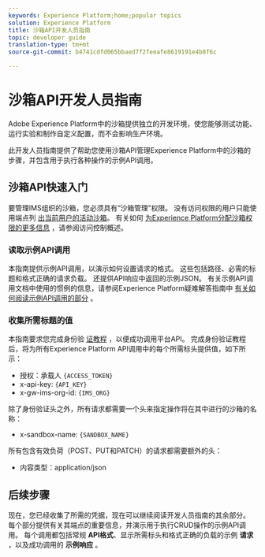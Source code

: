 ```yaml
---
keywords: Experience Platform;home;popular topics
solution: Experience Platform
title: 沙箱API开发人员指南
topic: developer guide
translation-type: tm+mt
source-git-commit: b4741cdfd065bbaed7f2feeafe8619191e4b8f6c

---
```



# 沙箱API开发人员指南

Adobe Experience Platform中的沙箱提供独立的开发环境，使您能够测试功能、运行实验和制作自定义配置，而不会影响生产环境。

此开发人员指南提供了帮助您使用沙箱API管理Experience Platform中的沙箱的步骤，并包含用于执行各种操作的示例API调用。

## 沙箱API快速入门

要管理IMS组织的沙箱，您必须具有“沙箱管理”权限。 没有访问权限的用户只能使用端点列 [出当前用户的活动沙箱](./list-active-sandboxes.md)。 有关如何 [为Experience Platform分配沙箱权限的更多信息](../../access-control/home.md) ，请参阅访问控制概述。

### 读取示例API调用

本指南提供示例API调用，以演示如何设置请求的格式。 这些包括路径、必需的标题和格式正确的请求负载。 还提供API响应中返回的示例JSON。 有关示例API调用文档中使用的惯例的信息，请参阅Experience Platform疑难解答指南中 [有关如何阅读示例API调用的部分](../../landing/troubleshooting.md#how-do-i-format-an-api-request) 。

### 收集所需标题的值

本指南要求您完成身份验 [证教程](../../tutorials/authentication.md) ，以便成功调用平台API。 完成身份验证教程后，将为所有Experience Platform API调用中的每个所需标头提供值，如下所示：

* 授权：承载人 `{ACCESS_TOKEN}`
* x-api-key: `{API_KEY}`
* x-gw-ims-org-id: `{IMS_ORG}`

除了身份验证头之外，所有请求都需要一个头来指定操作将在其中进行的沙箱的名称：

* x-sandbox-name: `{SANDBOX_NAME}`

所有包含有效负荷（POST、PUT和PATCH）的请求都需要额外的头：

* 内容类型：application/json

## 后续步骤

现在，您已经收集了所需的凭据，现在可以继续阅读开发人员指南的其余部分。 每个部分提供有关其端点的重要信息，并演示用于执行CRUD操作的示例API调用。 每个调用都包括常规 **API格式**、显示所需标头和格式正确的负载的示例 **请求** ，以及成功调用的 **示例响应** 。